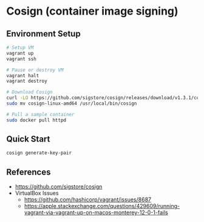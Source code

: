 # Cosign (container image signing)

## Environment Setup

```bash
# Setup VM
vagrant up
vagrant ssh

# Pause or destroy VM
vagrant halt
vagrant destroy
```

```bash
# Download Cosign
curl -LO https://github.com/sigstore/cosign/releases/download/v1.3.1/cosign-linux-amd64
sudo mv cosign-linux-amd64 /usr/local/bin/cosign

# Pull a sample container
sudo docker pull httpd
```

## Quick Start

```bash
cosign generate-key-pair
```

## References

- <https://github.com/sigstore/cosign>
- VirtualBox Issues
  - <https://github.com/hashicorp/vagrant/issues/8687>
  - <https://apple.stackexchange.com/questions/429609/running-vagrant-via-vagrant-up-on-macos-monterey-12-0-1-fails>

<!--
TODO:
-->
